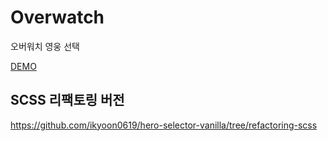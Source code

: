 # Overwatch
오버워치 영웅 선택

[DEMO](https://sharp-bhaskara-8c7bec.netlify.app)

## SCSS 리팩토링 버전
https://github.com/ikyoon0619/hero-selector-vanilla/tree/refactoring-scss
